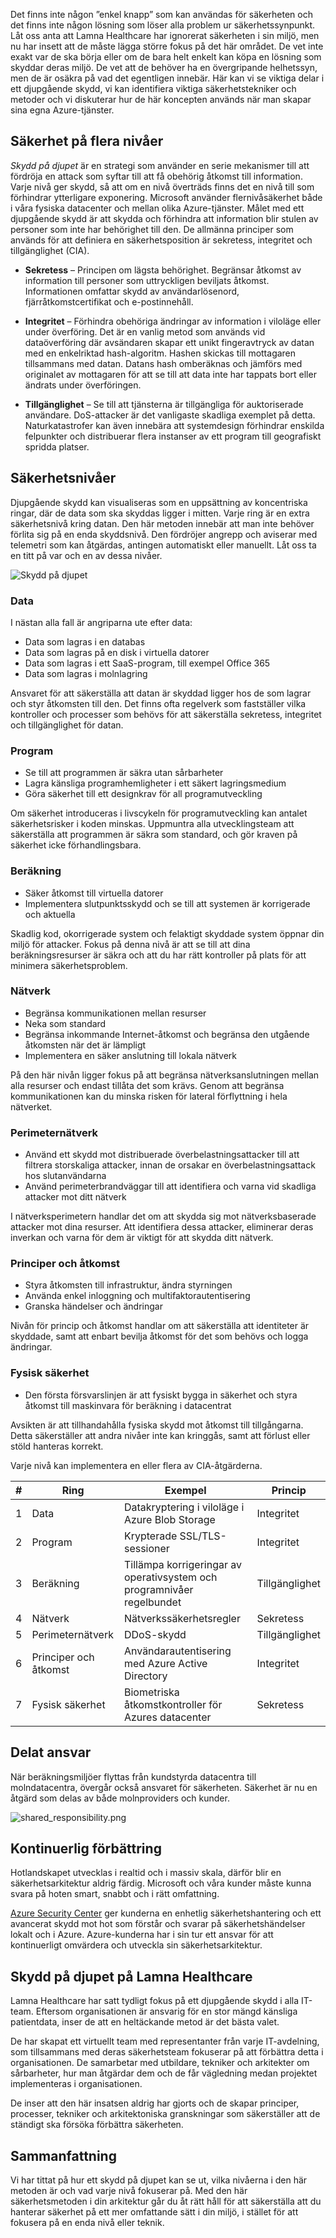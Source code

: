 Det finns inte någon ”enkel knapp” som kan användas för säkerheten och det finns inte någon lösning som löser alla problem ur säkerhetssynpunkt. Låt oss anta att Lamna Healthcare har ignorerat säkerheten i sin miljö, men nu har insett att de måste lägga större fokus på det här området. De vet inte exakt var de ska börja eller om de bara helt enkelt kan köpa en lösning som skyddar deras miljö. De vet att de behöver ha en övergripande helhetssyn, men de är osäkra på vad det egentligen innebär. Här kan vi se viktiga delar i ett djupgående skydd, vi kan identifiera viktiga säkerhetstekniker och metoder och vi diskuterar hur de här koncepten används när man skapar sina egna Azure-tjänster.

## <a name="a-layered-approach-to-security"></a>Säkerhet på flera nivåer

*Skydd på djupet* är en strategi som använder en serie mekanismer till att fördröja en attack som syftar till att få obehörig åtkomst till information. Varje nivå ger skydd, så att om en nivå överträds finns det en nivå till som förhindrar ytterligare exponering. Microsoft använder flernivåsäkerhet både i våra fysiska datacenter och mellan olika Azure-tjänster. Målet med ett djupgående skydd är att skydda och förhindra att information blir stulen av personer som inte har behörighet till den. De allmänna principer som används för att definiera en säkerhetsposition är sekretess, integritet och tillgänglighet (CIA).

- __Sekretess__ – Principen om lägsta behörighet. Begränsar åtkomst av information till personer som uttryckligen beviljats åtkomst. Informationen omfattar skydd av användarlösenord, fjärråtkomstcertifikat och e-postinnehåll.

- __Integritet__ – Förhindra obehöriga ändringar av information i viloläge eller under överföring. Det är en vanlig metod som används vid dataöverföring där avsändaren skapar ett unikt fingeravtryck av datan med en enkelriktad hash-algoritm. Hashen skickas till mottagaren tillsammans med datan. Datans hash omberäknas och jämförs med originalet av mottagaren för att se till att data inte har tappats bort eller ändrats under överföringen.

- __Tillgänglighet__ – Se till att tjänsterna är tillgängliga för auktoriserade användare. DoS-attacker är det vanligaste skadliga exemplet på detta. Naturkatastrofer kan även innebära att systemdesign förhindrar enskilda felpunkter och distribuerar flera instanser av ett program till geografiskt spridda platser.

## <a name="security-layers"></a>Säkerhetsnivåer

Djupgående skydd kan visualiseras som en uppsättning av koncentriska ringar, där de data som ska skyddas ligger i mitten. Varje ring är en extra säkerhetsnivå kring datan. Den här metoden innebär att man inte behöver förlita sig på en enda skyddsnivå. Den fördröjer angrepp och aviserar med telemetri som kan åtgärdas, antingen automatiskt eller manuellt. Låt oss ta en titt på var och en av dessa nivåer.

![Skydd på djupet](../media-draft/defense_in_depth_layers_small.PNG)

### <a name="data"></a>Data

I nästan alla fall är angriparna ute efter data:

- Data som lagras i en databas
- Data som lagras på en disk i virtuella datorer
- Data som lagras i ett SaaS-program, till exempel Office 365
- Data som lagras i molnlagring

Ansvaret för att säkerställa att datan är skyddad ligger hos de som lagrar och styr åtkomsten till den. Det finns ofta regelverk som fastställer vilka kontroller och processer som behövs för att säkerställa sekretess, integritet och tillgänglighet för datan.

### <a name="applications"></a>Program

- Se till att programmen är säkra utan sårbarheter
- Lagra känsliga programhemligheter i ett säkert lagringsmedium
- Göra säkerhet till ett designkrav för all programutveckling

Om säkerhet introduceras i livscykeln för programutveckling kan antalet säkerhetsrisker i koden minskas. Uppmuntra alla utvecklingsteam att säkerställa att programmen är säkra som standard, och gör kraven på säkerhet icke förhandlingsbara.

### <a name="compute"></a>Beräkning

- Säker åtkomst till virtuella datorer
- Implementera slutpunktsskydd och se till att systemen är korrigerade och aktuella

Skadlig kod, okorrigerade system och felaktigt skyddade system öppnar din miljö för attacker. Fokus på denna nivå är att se till att dina beräkningsresurser är säkra och att du har rätt kontroller på plats för att minimera säkerhetsproblem.

### <a name="networking"></a>Nätverk

- Begränsa kommunikationen mellan resurser
- Neka som standard
- Begränsa inkommande Internet-åtkomst och begränsa den utgående åtkomsten när det är lämpligt
- Implementera en säker anslutning till lokala nätverk

På den här nivån ligger fokus på att begränsa nätverksanslutningen mellan alla resurser och endast tillåta det som krävs. Genom att begränsa kommunikationen kan du minska risken för lateral förflyttning i hela nätverket.

### <a name="perimeter"></a>Perimeternätverk

- Använd ett skydd mot distribuerade överbelastningsattacker till att filtrera storskaliga attacker, innan de orsakar en överbelastningsattack hos slutanvändarna
- Använd perimeterbrandväggar till att identifiera och varna vid skadliga attacker mot ditt nätverk

I nätverksperimetern handlar det om att skydda sig mot nätverksbaserade attacker mot dina resurser. Att identifiera dessa attacker, eliminerar deras inverkan och varna för dem är viktigt för att skydda ditt nätverk.

### <a name="policies--access"></a>Principer och åtkomst

- Styra åtkomsten till infrastruktur, ändra styrningen
- Använda enkel inloggning och multifaktorautentisering
- Granska händelser och ändringar

Nivån för princip och åtkomst handlar om att säkerställa att identiteter är skyddade, samt att enbart bevilja åtkomst för det som behövs och logga ändringar.

### <a name="physical-security"></a>Fysisk säkerhet

- Den första försvarslinjen är att fysiskt bygga in säkerhet och styra åtkomst till maskinvara för beräkning i datacentrat

Avsikten är att tillhandahålla fysiska skydd mot åtkomst till tillgångarna. Detta säkerställer att andra nivåer inte kan kringgås, samt att förlust eller stöld hanteras korrekt.

Varje nivå kan implementera en eller flera av CIA-åtgärderna.

|#|Ring|Exempel|Princip
|---|---|---|---|
|1|Data|Datakryptering i viloläge i Azure Blob Storage|Integritet|
|2|Program|Krypterade SSL/TLS-sessioner|Integritet|
|3|Beräkning|Tillämpa korrigeringar av operativsystem och programnivåer regelbundet|Tillgänglighet|
|4|Nätverk|Nätverkssäkerhetsregler|Sekretess|
|5|Perimeternätverk|DDoS-skydd|Tillgänglighet|
|6|Principer och åtkomst|Användarautentisering med Azure Active Directory|Integritet|
|7|Fysisk säkerhet|Biometriska åtkomstkontroller för Azures datacenter|Sekretess|

## <a name="shared-responsibilities"></a>Delat ansvar

När beräkningsmiljöer flyttas från kundstyrda datacentra till molndatacentra, övergår också ansvaret för säkerheten. Säkerhet är nu en åtgärd som delas av både molnproviders och kunder.

![shared_responsibility.png](../media-draft/shared_responsibilities.png)

## <a name="continuous-improvement"></a>Kontinuerlig förbättring

Hotlandskapet utvecklas i realtid och i massiv skala, därför blir en säkerhetsarkitektur aldrig färdig. Microsoft och våra kunder måste kunna svara på hoten smart, snabbt och i rätt omfattning.

[Azure Security Center](https://azure.microsoft.com/en-us/services/security-center/) ger kunderna en enhetlig säkerhetshantering och ett avancerat skydd mot hot som förstår och svarar på säkerhetshändelser lokalt och i Azure. Azure-kunderna har i sin tur ett ansvar för att kontinuerligt omvärdera och utveckla sin säkerhetsarkitektur.

## <a name="defense-in-depth-at-lamna-healthcare"></a>Skydd på djupet på Lamna Healthcare

Lamna Healthcare har satt tydligt fokus på ett djupgående skydd i alla IT-team. Eftersom organisationen är ansvarig för en stor mängd känsliga patientdata, inser de att en heltäckande metod är det bästa valet. 

De har skapat ett virtuellt team med representanter från varje IT-avdelning, som tillsammans med deras säkerhetsteam fokuserar på att förbättra detta i organisationen. De samarbetar med utbildare, tekniker och arkitekter om sårbarheter, hur man åtgärdar dem och de får vägledning medan projektet implementeras i organisationen.

De inser att den här insatsen aldrig har gjorts och de skapar principer, processer, tekniker och arkitektoniska granskningar som säkerställer att de ständigt ska försöka förbättra säkerheten.

## <a name="summary"></a>Sammanfattning

Vi har tittat på hur ett skydd på djupet kan se ut, vilka nivåerna i den här metoden är och vad varje nivå fokuserar på. Med den här säkerhetsmetoden i din arkitektur går du åt rätt håll för att säkerställa att du hanterar säkerhet på ett mer omfattande sätt i din miljö, i stället för att fokusera på en enda nivå eller teknik.